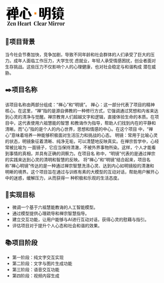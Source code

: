 ![enter image description here](https://github.com/JackieGLQ/ZenHeart/blob/main/image/Logo.png)
## 📖项目背景
当今社会节奏加快，竞争加剧，导致不同年龄和社会群体的人们承受了巨大的压力。成年人面临工作压力，大学生忧
虑就业，年轻人承受情感困扰，创业者面对生存挑战。这些压力不仅影响个人的心理健康，也对社会稳定与和谐构成
潜在威胁。
## ✒️项目名称
该项目名称由两部分组成：“禅心”和“明镜”。
禅心：这一部分代表了项目的精神核心。在这里，“禅”指的是源自佛教的一种修行方式，它强调通过冥想和内省来达
到心灵的清净与觉醒。禅宗教育人们超越文字和逻辑，直接体验生命的本质。在项目中，这代表使用六祖慧能的智慧
和教诲作为指导，帮助人们找到内在的平静和清晰。而“心”指的是个人的内心世界，思想和情感的中心。在这个项目
中，“禅心”意味着培养一种能够积极面对生活压力和挑战的心态。
明镜：常用于比喻心灵的状态，明镜象征着清晰、纯净无垢，可以清楚地反映真实。在禅宗哲学中，心经常被比喻为
一面镜子，它应当保持清澈，不被外界事物所染。这样，个人才能看到事情的真相，并具有正确的洞察力。在项目名
称中，“明镜”代表的是通过禅宗的实践来达到心灵的清明和智慧的反映。
将“禅心”和“明镜”结合起来，项目名称“禅心明镜”传达的是一种通过禅宗智慧洗涤心灵、达到内心如明镜般的清澈和
明晰的境界。这个项目旨在通过与训练有素的大模型的互动对话，帮助用户解开心中的迷惑，缓解压力，从而获得一
种积极和乐观的生活态度。
## 🚀实现目标
- 微调一个基于六祖慧能教诲的人工智能模型。
- 通过模型提供心理疏导和禅宗智慧指导。
- 建立交互功能，让用户能够与AI进行互动对话，获得心灵的慰藉与指引。
- 评估项目对于提升个人心态和社会和谐的效果。
## 📚项目阶段
- 第一阶段：纯文字交互实现
- 第二阶段：文字与图片生成功能
- 第三阶段：语音交互功能
- 第四阶段：视频内容生成

